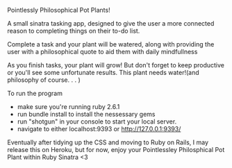 Pointlessly Philosophical Pot Plants!

A small sinatra tasking app, designed to give the user a more connected reason to completing things on their to-do list.

Complete a task and your plant will be watered, along with providing the user with a philosophical quote to aid them with daily mindfullness

As you finish tasks, your plant will grow! But don't forget to keep productive or you'll see some unfortunate results. This plant needs water!(and philosophy of course. . . )

To run the program
- make sure you're running ruby 2.6.1
- run bundle install to install the nessessary gems
- run "shotgun" in your console to start your local server.
- navigate to either localhost:9393 or http://127.0.0.1:9393/

Eventually after tidying up the CSS and moving to Ruby on Rails, I may release this on Heroku, but for now, enjoy your Pointlessley Philosphical Pot Plant within Ruby Sinatra <3